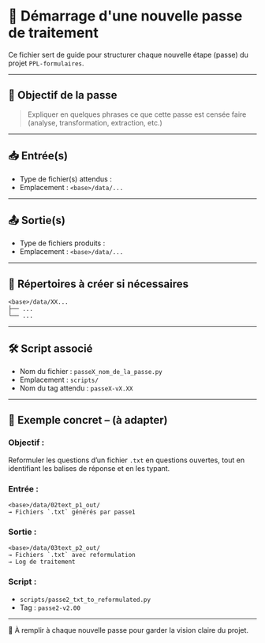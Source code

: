 # 🚀 Démarrage d'une nouvelle passe de traitement

Ce fichier sert de guide pour structurer chaque nouvelle étape (passe) du projet `PPL-formulaires`.

---

## 🧠 Objectif de la passe

> Expliquer en quelques phrases ce que cette passe est censée faire (analyse, transformation, extraction, etc.)

---

## 📥 Entrée(s)

- Type de fichier(s) attendus :
- Emplacement : `<base>/data/...`

---

## 📤 Sortie(s)

- Type de fichiers produits :
- Emplacement : `<base>/data/...`

---

## 📂 Répertoires à créer si nécessaires

```
<base>/data/XX...
├── ...
└── ...
```

---

## 🛠️ Script associé

- Nom du fichier : `passeX_nom_de_la_passe.py`
- Emplacement : `scripts/`
- Nom du tag attendu : `passeX-vX.XX`

---

## 🧪 Exemple concret – (à adapter)

### Objectif :
Reformuler les questions d’un fichier `.txt` en questions ouvertes, tout en identifiant les balises de réponse et en les typant.

### Entrée :
```
<base>/data/02text_p1_out/
→ Fichiers `.txt` générés par passe1
```

### Sortie :
```
<base>/data/03text_p2_out/
→ Fichiers `.txt` avec reformulation
→ Log de traitement
```

### Script :
- `scripts/passe2_txt_to_reformulated.py`
- Tag : `passe2-v2.00`

---

🧭 À remplir à chaque nouvelle passe pour garder la vision claire du projet.
